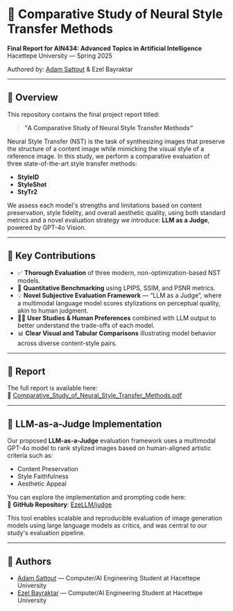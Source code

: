 # 🎨 Comparative Study of Neural Style Transfer Methods

**Final Report for AIN434: Advanced Topics in Artificial Intelligence**  
Hacettepe University — Spring 2025

Authored by: [Adam Sattout](https://github.com/somanst) & Ezel Bayraktar

---

## 📄 Overview

This repository contains the final project report titled:

> **"A Comparative Study of Neural Style Transfer Methods"**

Neural Style Transfer (NST) is the task of synthesizing images that preserve the structure of a content image while mimicking the visual style of a reference image. In this study, we perform a comparative evaluation of three state-of-the-art style transfer methods:

- **StyleID**
- **StyleShot**
- **StyTr2**

We assess each model's strengths and limitations based on content preservation, style fidelity, and overall aesthetic quality, using both standard metrics and a novel evaluation strategy we introduce: **LLM as a Judge**, powered by GPT-4o Vision.

---

## 🧠 Key Contributions

- ✅ **Thorough Evaluation** of three modern, non-optimization-based NST models.
- 🎯 **Quantitative Benchmarking** using LPIPS, SSIM, and PSNR metrics.
- 💡 **Novel Subjective Evaluation Framework** — “LLM as a Judge”, where a multimodal language model scores stylizations on perceptual quality, akin to human judgment.
- 👩‍⚖️ **User Studies & Human Preferences** combined with LLM output to better understand the trade-offs of each model.
- 📊 **Clear Visual and Tabular Comparisons** illustrating model behavior across diverse content-style pairs.

---

## 📘 Report

The full report is available here:  
📄 [Comparative_Study_of_Neural_Style_Transfer_Methods.pdf](./Comparative_Study_of_Neural_Style_Transfer_Methods.pdf)

---

## 🤖 LLM-as-a-Judge Implementation

Our proposed **LLM-as-a-Judge** evaluation framework uses a multimodal GPT-4o model to rank stylized images based on human-aligned artistic criteria such as:

- Content Preservation  
- Style Faithfulness  
- Aesthetic Appeal  

You can explore the implementation and prompting code here:  
🔗 **GitHub Repository**: [EzeLLM/judge](https://github.com/EzeLLM/judge)

This tool enables scalable and reproducible evaluation of image generation models using large language models as critics, and was central to our study's evaluation pipeline.

---

## 👫 Authors

- [Adam Sattout](https://github.com/somanst) — Computer/AI Engineering Student at Hacettepe University  
- [Ezel Bayraktar](https://github.com/EzeLLM) — Computer/AI Engineering Student at Hacettepe University